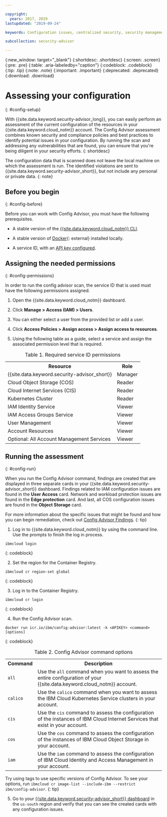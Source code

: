```yaml
---

copyright:
  years: 2017, 2019
lastupdated: "2019-09-24"

keywords: Configuration issues, centralized security, security management, alerts, security risk, insights, threat detection

subcollection: security-advisor

---
```


{:new_window: target="_blank"}
{:shortdesc: .shortdesc}
{:screen: .screen}
{:pre: .pre}
{:table: .aria-labeledby="caption"}
{:codeblock: .codeblock}
{:tip: .tip}
{:note: .note}
{:important: .important}
{:deprecated: .deprecated}
{:download: .download}


# Assessing your configuration
{: #config-setup}

With {{site.data.keyword.security-advisor_long}}, you can easily perform an assessment of the current configuration of the resources in your 
{{site.data.keyword.cloud_notm}} account. The Config Advisor assessment combines known security and compliance policies and best practices to identify potential issues in your configuration. By running the scan and addressing any vulnerabilities that are found, you can ensure that you're being diligent in your security efforts.
{: shortdesc}

The configuration data that is scanned does not leave the local machine on which the assessment is run. The identified violations are sent to {{site.data.keyword.security-advisor_short}}, but not include any personal or private data.
{: note}


## Before you begin
{: #config-before}

Before you can work with Config Advisor, you must have the following prerequisites.

- A stable version of the [{{site.data.keyword.cloud_notm}} CLI](https://test.cloud.ibm.com/docs/cli?topic=cloud-cli-getting-started).

- A stable version of [Docker](https://www.docker.com/products/docker-desktop){: external} installed locally.

- A service ID, with an [API key configured](/docs/iam?topic=iam-serviceidapikeys).


## Assigning the needed permissions
{: #config-permissions}

In order to run the config advisor scan, the service ID that is used must have the following permissions assigned. 

1. Open the {{site.data.keyword.cloud_notm}} dashboard.

2. Click **Manage > Access (IAM) > Users**.

3. You can either select a user from the provided list or add a user.

4. Click **Access Policies > Assign access > Assign access to resources**.

5. Using the following table as a guide, select a service and assign the associated permission level that is required.

  <table>
    <caption>Table 1. Required service ID permissions</caption>
    <tr>
      <th>Resource</th>
      <th>Role</th>
    </tr>
    <tr>
      <td>{{site.data.keyword.security-advisor_short}}</td>
      <td>Manager</td>
    </tr>
    <tr>
      <td>Cloud Object Storage (COS)</td>
      <td>Reader</td>
    </tr>
    <tr>
      <td>Cloud Internet Services (CIS)</td>
      <td>Reader</td>
    </tr>
    <tr>
      <td>Kubernetes Cluster</td>
      <td>Reader</td>
    </tr>
    <tr>
      <td>IAM Identity Service</td>
      <td>Viewer</td>
    </tr>
    <tr>
      <td>IAM Access Groups Service</td>
      <td>Viewer</td>
    </tr>
    <tr>
      <td>User Management</td>
      <td>Viewer</td>
    </tr>
    <tr>
      <td>Account Resources</td>
      <td>Viewer</td>
    </tr>
    <tr>
      <td>Optional: All Account Management Services</td>
      <td>Viewer</td>
    </tr>
  </table>


## Running the assessment
{: #config-run}

When you run the Config Advisor command, findings are created that are displayed in three separate cards in your {{site.data.keyword.security-advisor_short}} dashboard. Findings related to IAM configuration issues are found in the **User Access** card. Network and workload protection issues are found in the **Edge protection** card. And last, all COS configuration issues are found in the **Object Storage** card.

For more information about the specific issues that might be found and how you can begin remediation, check out [Config Advisor Findings](/docs/services/security-advisor?topic=security-advisor-config-advisor-findings).
{: tip}

1. Log in to {{site.data.keyword.cloud_notm}} by using the command line. Use the prompts to finish the log in process.

  ```
  ibmcloud login
  ```
  {: codeblock}

2. Set the region for the Container Registry.

  ```
  ibmcloud cr region-set global
  ```
  {: codeblock}

3. Log in to the Container Registry.

  ```
  ibmcloud cr login
  ```
  {: codeblock}

4. Run the Config Advisor scan.

  ```
  docker run icr.io/ibm/config-advisor:latest -k <APIKEY> <command> [options]
  ```
  {: codeblock}

  <table>
    <caption>Table 2. Config Advisor command options</caption>
    <tr>
      <th>Command</th>
      <th>Description</th>
    </tr>
    <tr>
      <td><code>all</code></td>
      <td>Use the <code>all</code> command when you want to assess the entire configuration of your {{site.data.keyword.cloud_notm}} account.</td>
    </tr>
    <tr>
      <td><code>calico</code></td>
      <td>Use the <code>calico</code> command when you want to assess the IBM Cloud Kubernetes Service clusters in your account.</td>
    </tr>
    <tr>
      <td><code>cis</code></td>
      <td>Use the <code>cis</code> command to assess the configuration of the instances of IBM Cloud Internet Services that exist in your account.</td>
    </tr>
    <tr>
      <td><code>cos</code></td>
      <td>Use the <code>cos</code> command to assess the configuration of the instances of IBM Cloud Object Storage in your account.</td>
    </tr>
    <tr>
      <td><code>iam</code></td>
      <td>Use the <code>iam</code> command to assess the configuration of IBM Cloud Identity and Access Management in your account.</td>
    </tr>
  </table>

  Try using tags to use specific versions of Config Advisor. To see your options, run `ibmcloud cr image-list --include-ibm --restrict ibm/config-advisor`.
  {: tip}

5. Go to your [{{site.data.keyword.security-advisor_short}} dashboard](https://cloud.ibm.com/security/dashboard) in the `us-south` region and verify that you can see the created cards with any configuration issues.


